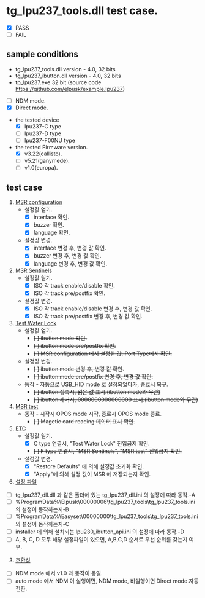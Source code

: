# tg_lpu237_tools.dll test case.
* [x] PASS
* [ ] FAIL

## sample conditions
* tg_lpu237_tools.dll version - 4.0, 32 bits 
* tg_lpu237_ibutton.dll version - 4.0, 32 bits 
* tp_lpu237.exe 32 bit (source code https://github.com/elpusk/example.lpu237)
* [ ] NDM mode.
* [x] Direct mode.

* the tested device
  * [x] lpu237-C type
  * [ ] lpu237-D type
  * [ ] lpu237-F00NU type

* the tested Firmware version.
  * [x] v3.22(callisto).
  * [ ] v5.21(ganymede).
  * [ ] v1.0(europa).
  
## test case
1. <u>MSR configuration</u>
    * 설정값 얻기.
      + [x] interface 확인.
      + [x] buzzer 확인.
      + [x] language 확인.
    * 설정값 변경.
      + [x] interface 변경 후, 변경 값 확인.
      + [x] buzzer 변경 후, 변경 값 확인.
      + [x] language 변경 후, 변경 값 확인.
1. <u>MSR Sentinels</u>
    * 설정값 얻기.
      + [x] ISO 각 track enable/disable 확인.
      + [x] ISO 각 track pre/postfix 확인.
    * 설정값 변경.
      + [x] ISO 각 track enable/disable 변경 후, 변경 값 확인.
      + [x] ISO 각 track pre/postfix 변경 후, 변경 값 확인.
1. <u>Test Water Lock</u>
    * 설정값 얻기.
      + ~~[ ] ibutton mode 확인.~~
      + ~~[ ] ibutton mode pre/postfix 확인.~~
      + ~~[ ] MSR configuration 에서 설정한 값. Port Type에서 확인.~~
    * 설정값 변경.
      + ~~[ ] ibutton mode 변경 후, 변경 값 확인.~~
      + ~~[ ] ibutton mode pre/postfix 변경 후, 변경 값 확인.~~
    * 동작 - 자동으로 USB_HID mode 로 설정되었다가, 종료시 복구.
      + ~~[ ] ibutton 접촉시, 읽은 값 표시.(ibutton mode와 무관)~~
      + ~~[ ] ibutton 제거시, 0000000000000000 표시.(ibutton mode와 무관)~~
1. <u>MSR test</u>
    * 동작 - 시작시 OPOS mode 시작, 종료시 OPOS mode 종료.
      + ~~[ ] Magetic card reading 데이터 표시 확인.~~
1. <u>ETC</u>
    * 설정값 얻기.
      + [x] C type 연결시, "Test Water Lock" 진입금지 확인.
      + ~~[ ] F type 연결시, "MSR Sentinels", "MSR test" 진입금지 확인.~~
    * 설정값 변경.
      + [x] "Restore Defaults" 에 의해 설정값 초기화 확인.
      + [x] "Apply"에 의해 설정 값이 MSR 에 저장되는지 확인.

2. <u>설정 파일</u>
  * [ ] tg_lpu237_dll.dll 과 같은 폴더에 있는 tg_lpu237_dll.ini 의 설정에 따라 동작.-A
  * [ ] %ProgramData%\Elpusk\00000006\tg_lpu237_tools\tg_lpu237_tools.ini 의 설정이 동작하는지-B
  * [ ] %ProgramData%\Easyset\00000000\tg_lpu237_tools\tg_lpu237_tools.ini 의 설정이 동작하는지-C
  * [ ] installer 에 의해 설치되는 lpu230_ibutton_api.ini 의 설정에 따라 동작.-D
  * [ ] A, B, C, D 모두 해당 설정파일이 있으면, A,B,C,D 순서로 우선 순위를 갖는지 여부.

3. <u>호환성</u>
  * [ ] NDM mode 에서 v1.0 과 동작이 동일.
  * [ ] auto mode 에서 NDM 이 실행이면, NDM mode, 비실행이면 Direct mode 자동 전환.
